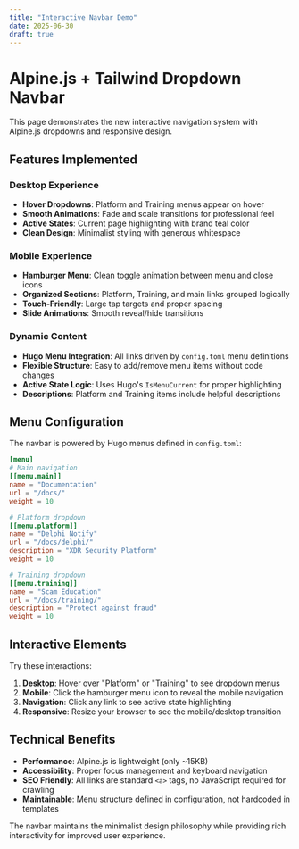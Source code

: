 ```yaml
---
title: "Interactive Navbar Demo"
date: 2025-06-30
draft: true
---
```


# Alpine.js + Tailwind Dropdown Navbar

This page demonstrates the new interactive navigation system with Alpine.js dropdowns and responsive design.

## Features Implemented

###  **Desktop Experience**
- **Hover Dropdowns**: Platform and Training menus appear on hover
- **Smooth Animations**: Fade and scale transitions for professional feel
- **Active States**: Current page highlighting with brand teal color
- **Clean Design**: Minimalist styling with generous whitespace

###  **Mobile Experience**
- **Hamburger Menu**: Clean toggle animation between menu and close icons
- **Organized Sections**: Platform, Training, and main links grouped logically
- **Touch-Friendly**: Large tap targets and proper spacing
- **Slide Animations**: Smooth reveal/hide transitions

###  **Dynamic Content**
- **Hugo Menu Integration**: All links driven by `config.toml` menu definitions
- **Flexible Structure**: Easy to add/remove menu items without code changes
- **Active State Logic**: Uses Hugo's `IsMenuCurrent` for proper highlighting
- **Descriptions**: Platform and Training items include helpful descriptions

## Menu Configuration

The navbar is powered by Hugo menus defined in `config.toml`:

```toml
[menu]
# Main navigation
[[menu.main]]
name = "Documentation"
url = "/docs/"
weight = 10

# Platform dropdown
[[menu.platform]]
name = "Delphi Notify"
url = "/docs/delphi/"
description = "XDR Security Platform"
weight = 10

# Training dropdown
[[menu.training]]
name = "Scam Education"
url = "/docs/training/"
description = "Protect against fraud"
weight = 10
```

## Interactive Elements

Try these interactions:

1. **Desktop**: Hover over "Platform" or "Training" to see dropdown menus
2. **Mobile**: Click the hamburger menu icon to reveal the mobile navigation
3. **Navigation**: Click any link to see active state highlighting
4. **Responsive**: Resize your browser to see the mobile/desktop transition

## Technical Benefits

- **Performance**: Alpine.js is lightweight (only ~15KB)
- **Accessibility**: Proper focus management and keyboard navigation
- **SEO Friendly**: All links are standard `<a>` tags, no JavaScript required for crawling
- **Maintainable**: Menu structure defined in configuration, not hardcoded in templates

The navbar maintains the minimalist design philosophy while providing rich interactivity for improved user experience.